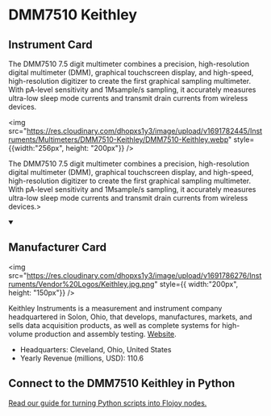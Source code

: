 
# DMM7510 Keithley 

## Instrument Card

<div className="flex">

<div>

The DMM7510 7.5 digit multimeter combines a precision, high-resolution digital multimeter (DMM), graphical touchscreen display, and high-speed, high-resolution digitizer to create the first graphical sampling multimeter. With pA-level sensitivity and 1Msample/s sampling, it accurately measures ultra-low sleep mode currents and transmit drain currents from wireless devices.

</div>

<img src="https://res.cloudinary.com/dhopxs1y3/image/upload/v1691782445/Instruments/Multimeters/DMM7510-Keithley/DMM7510-Keithley.webp" style={{width:"256px", height: "200px"}} />

</div>

The DMM7510 7.5 digit multimeter combines a precision, high-resolution digital multimeter (DMM), graphical touchscreen display, and high-speed, high-resolution digitizer to create the first graphical sampling multimeter. With pA-level sensitivity and 1Msample/s sampling, it accurately measures ultra-low sleep mode currents and transmit drain currents from wireless devices.>

<details open>
<summary><h2>Manufacturer Card</h2></summary>

<img src="https://res.cloudinary.com/dhopxs1y3/image/upload/v1691786276/Instruments/Vendor%20Logos/Keithley.jpg.png" style={{ width:"200px", height: "150px"}} />

Keithley Instruments is a measurement and instrument company headquartered in Solon, Ohio, that develops, manufactures, markets, and sells data acquisition products, as well as complete systems for high-volume production and assembly testing. <a href="https://www.tek.com/en">Website</a>.

<ul>
  <li>Headquarters: Cleveland, Ohio, United States</li>
  <li>Yearly Revenue (millions, USD): 110.6</li>
</ul>
</details>

## Connect to the DMM7510 Keithley  in Python

[Read our guide for turning Python scripts into Flojoy nodes.](https://docs.flojoy.ai/custom-nodes/creating-custom-node/)


